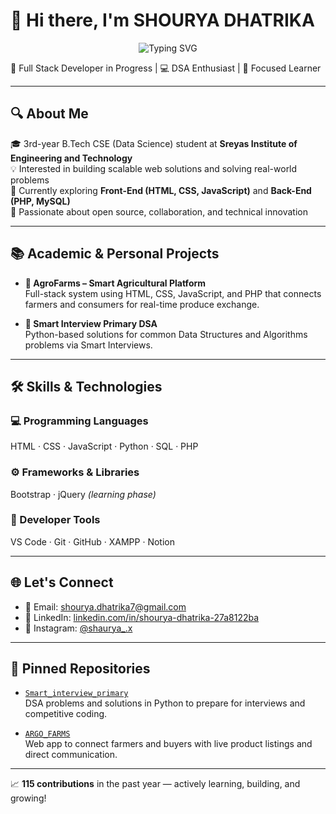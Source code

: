 # 👋 Hi there, I'm SHOURYA DHATRIKA

<p align="center">
  <img src="https://readme-typing-svg.herokuapp.com?font=Fira+Code&size=16&pause=1000&color=36BCF7&center=true&vCenter=true&width=400&lines=Aspiring+Full+Stack+Developer;DSA+%26+Open+Source+Learner;Learning+HTML%2C+CSS%2C+JS+%26+PHP" alt="Typing SVG" />
</p>

🚀 Full Stack Developer in Progress | 💻 DSA Enthusiast | 🎯 Focused Learner

---

## 🔍 About Me

🎓 3rd-year B.Tech CSE (Data Science) student at **Sreyas Institute of Engineering and Technology**  
💡 Interested in building scalable web solutions and solving real-world problems  
🌱 Currently exploring **Front-End (HTML, CSS, JavaScript)** and **Back-End (PHP, MySQL)**  
💬 Passionate about open source, collaboration, and technical innovation

---

## 📚 Academic & Personal Projects

- **🌿 AgroFarms – Smart Agricultural Platform**  
  Full-stack system using HTML, CSS, JavaScript, and PHP that connects farmers and consumers for real-time produce exchange.

- **📘 Smart Interview Primary DSA**  
  Python-based solutions for common Data Structures and Algorithms problems via Smart Interviews.

---

## 🛠️ Skills & Technologies

### 💻 Programming Languages
HTML · CSS · JavaScript · Python · SQL · PHP

### ⚙️ Frameworks & Libraries
Bootstrap · jQuery *(learning phase)*

### 🧰 Developer Tools
VS Code · Git · GitHub · XAMPP · Notion

---

## 🌐 Let's Connect

- 📧 Email: [shourya.dhatrika7@gmail.com](mailto:shourya.dhatrika7@gmail.com)  
- 🔗 LinkedIn: [linkedin.com/in/shourya-dhatrika-27a8122ba](https://www.linkedin.com/in/shourya-dhatrika-27a8122ba)  
- 📸 Instagram: [@shaurya_.x](https://www.instagram.com/shaurya_.x)

---

## 📌 Pinned Repositories

- [`Smart_interview_primary`](https://github.com/Shouryadhatrika/Smart_interview_primary)  
  DSA problems and solutions in Python to prepare for interviews and competitive coding.

- [`ARGO_FARMS`](https://github.com/Shouryadhatrika/ARGO_FARMS)  
  Web app to connect farmers and buyers with live product listings and direct communication.

---

📈 **115 contributions** in the past year — actively learning, building, and growing!
